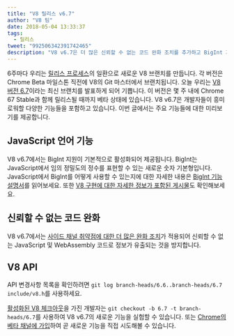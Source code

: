 ```yaml
---
title: "V8 릴리스 v6.7"
author: "V8 팀"
date: 2018-05-04 13:33:37
tags:
  - 릴리스
tweet: "992506342391742465"
description: "V8 v6.7은 더 많은 신뢰할 수 없는 코드 완화 조치를 추가하고 BigInt 지원을 제공합니다."
---
```

6주마다 우리는 [릴리스 프로세스](/docs/release-process)의 일환으로 새로운 V8 브랜치를 만듭니다. 각 버전은 Chrome Beta 마일스톤 직전에 V8의 Git 마스터에서 브랜치됩니다. 오늘 우리는 [V8 버전 6.7](https://chromium.googlesource.com/v8/v8.git/+log/branch-heads/6.7)이라는 최신 브랜치를 발표하게 되어 기쁩니다. 이 버전은 몇 주 내에 Chrome 67 Stable과 함께 릴리스될 때까지 베타 상태에 있습니다. V8 v6.7은 개발자들이 흥미로워할 다양한 기능들을 포함하고 있습니다. 이번 글에서는 주요 기능들에 대한 미리보기를 제공합니다.

<!--truncate-->
## JavaScript 언어 기능

V8 v6.7에서는 BigInt 지원이 기본적으로 활성화되어 제공됩니다. BigInt는 JavaScript에서 임의 정밀도의 정수를 표현할 수 있는 새로운 숫자 기본형입니다. JavaScript에서 BigInt를 어떻게 사용할 수 있는지에 대한 자세한 내용은 [BigInt 기능 설명서](/features/bigint)를 읽어보세요. 또한 [V8 구현에 대한 자세한 정보가 포함된 게시물](/blog/bigint)도 확인해보세요.

## 신뢰할 수 없는 코드 완화

V8 v6.7에서는 [사이드 채널 취약점에 대한 더 많은 완화 조치](/docs/untrusted-code-mitigations)가 적용되어 신뢰할 수 없는 JavaScript 및 WebAssembly 코드로 정보가 유출되는 것을 방지합니다.

## V8 API

API 변경사항 목록을 확인하려면 `git log branch-heads/6.6..branch-heads/6.7 include/v8.h`를 사용하세요.

[활성화된 V8 체크아웃](/docs/source-code#using-git)을 가진 개발자는 `git checkout -b 6.7 -t branch-heads/6.7`를 사용하여 V8 v6.7의 새로운 기능을 실험할 수 있습니다. 또는 [Chrome의 베타 채널에 가입](https://www.google.com/chrome/browser/beta.html)하여 곧 새로운 기능을 직접 시도해볼 수 있습니다.
